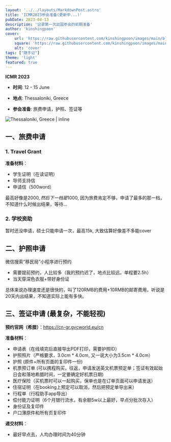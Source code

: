```yaml
---
layout: '../../layouts/MarkdownPost.astro'
title: 'ICMR2023参会准备(更新中...)'
pubDate: 2023-04-13
description: '记录第一次出国参会的前期准备'
author: 'kinshingpoon'
cover:
    url: 'https://raw.githubusercontent.com/kinshingpoon/images/main/blog-imgs/202304121828798.png'
    square: 'https://raw.githubusercontent.com/kinshingpoon/images/main/blog-imgs/202304121828798.png'
    alt: 'cover'
tags: ["随手记"]
theme: 'light'
featured: true
---
```


**ICMR 2023**

- **时间**: 12 - 15 June

- **地点**: Thessaloniki, Greece

- **参会准备**: 旅费申请，护照、签证等

![Thessaloniki, Greece | inline](https://raw.githubusercontent.com/kinshingpoon/images/main/blog-imgs/202304121836256.png)

## 一、旅费申请

### 1. Travel Grant
**准备材料**：
- 学生证明（在读证明）
- 导师支持信
- 申请信（500word）

最高好像是2000$, 然后下一档是1000$, 因为旅费肯定不够，申请了最多的那一档，不知道什么时候出结果，等待...

### 2. 学校资助

暂时还没申请，硕士只能申请一次，最高15k, 大致估算好像差不多能cover

## 二、护照申请

微信搜索“移民局”小程序进行预约

- 需要提前预约，人比较多（我的预约迟了，地点比较远，单程要2.5h）
- 当天穿深色衣服+带好身份证

总体来说办理速度还是很快的，叫了120RMB的费用+10RMB的邮寄费用，听说是20天内出结果，不知道实际上能有多快。

## 三、签证申请 (最复杂，不能轻视)

**预约官网（希腊）**：https://cn-gr.gvcworld.eu/cn

**准备材料**：

- 申请表（在线填完后直接导出PDF打印，需要护照ID）
- 护照照片（严格要求，3.0cm * 4.0cm, 又一说大小为3.5cm * 4.0cm）
- 护照 (原件+所有页面的复印件一份)
- 机票预订单 (可以携程购买，往返，申请发送英文机票预定单；签证有效起始日会和落地希腊时间，一定要确定好机票日期) 
- 医疗保险（买机票时可以一起购买，保单也是在订单页面可以申请发送）
- 住宿证明（在booking上预定可以取消，然后把预定单导出来）
- 行程单（行程助手app导出）
- 偿付能力证明（6个月银行流水，有余额5w以上最好，早点分批次存入）
- 身份证及复印件
- 户口薄原件和所有页复印件

**递交材料**：

- 最好早点去，人均办理时间为40分钟


